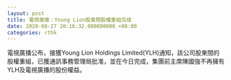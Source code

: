 ```yaml
---
layout: post
title: 電視廣播：Young Lion股東間股權重組完成
date: 2020-08-27 20:16:32.000000000 +08:00
categories: rthk
---
```


電視廣播公布，接獲Young Lion Holdings Limited(YLH)通知，該公司股東間的股權重組，已獲通訊事務管理局批准，並在今日完成，集團前主席陳國強不再擁有YLH及電視廣播的股份權益。
